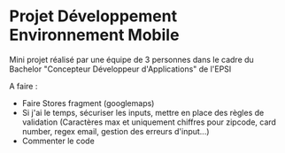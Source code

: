 # Projet Développement Environnement Mobile #

Mini projet réalisé par une équipe de 3 personnes dans le cadre du Bachelor "Concepteur Développeur d'Applications" de l'EPSI

A faire :
- Faire Stores fragment (googlemaps)
- Si j'ai le temps, sécuriser les inputs, mettre en place des règles de validation (Caractères max et uniquement chiffres pour zipcode, card number, regex email, gestion des erreurs d'input...)
- Commenter le code